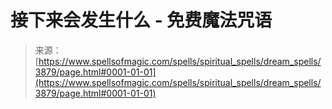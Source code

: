 <!--yml

category: 未分类

date: 2024-06-12 18:37:42

-->

# 接下来会发生什么 - 免费魔法咒语

> 来源：[https://www.spellsofmagic.com/spells/spiritual_spells/dream_spells/3879/page.html#0001-01-01](https://www.spellsofmagic.com/spells/spiritual_spells/dream_spells/3879/page.html#0001-01-01)
